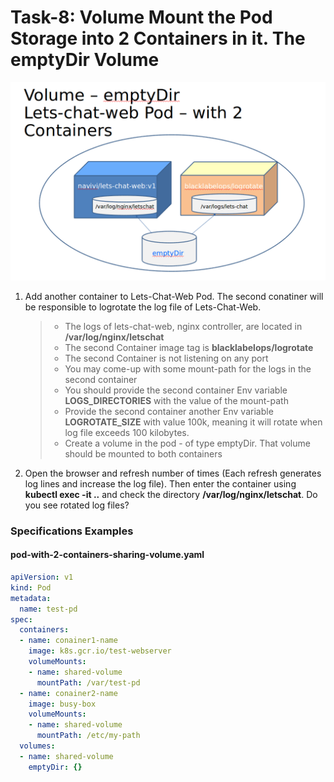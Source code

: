 # Task-8: Volume Mount the Pod Storage into 2 Containers in it. The emptyDir Volume
![Lets-Chat Architecture](2-containers-pod.png)
1. Add another container to Lets-Chat-Web Pod. The second conatiner will be 
   responsible to logrotate the log file of Lets-Chat-Web.
   > * The logs of lets-chat-web, nginx controller, are located in **/var/log/nginx/letschat**
   > * The second Container image tag is **blacklabelops/logrotate**
   > * The second Container is not listening on any port
   > * You may come-up with some mount-path for the logs in the second container
   > * You should provide the second container Env variable **LOGS_DIRECTORIES** with the value of the mount-path
   > * Provide the second container another Env variable **LOGROTATE_SIZE** with value 100k, meaning it will rotate when log file exceeds 100 kilobytes.
   > * Create a volume in the pod - of type emptyDir. That volume should be mounted to both containers
2. Open the browser and refresh number of times (Each refresh generates log lines and increase the log file). Then enter the container using **kubectl exec -it ..** and check the directory **/var/log/nginx/letschat**. Do you see rotated log files?
  
### Specifications Examples
#### pod-with-2-containers-sharing-volume.yaml
```yaml
apiVersion: v1
kind: Pod
metadata:
  name: test-pd
spec:
  containers:
  - name: conainer1-name
    image: k8s.gcr.io/test-webserver
    volumeMounts:
    - name: shared-volume
      mountPath: /var/test-pd
  - name: conainer2-name
    image: busy-box
    volumeMounts:
    - name: shared-volume
      mountPath: /etc/my-path
  volumes:
  - name: shared-volume
    emptyDir: {}
```
